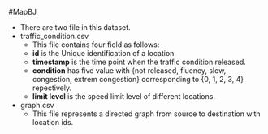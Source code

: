 #MapBJ
* There are two file in this dataset.
* traffic_condition.csv
	* This file contains four field as follows:
	* **id** is the Unique identification of a location.
	* **timestamp** is the time point when the traffic condition released.
	* **condition** has five value with {not released, fluency, slow, congestion, extrem congestion} corresponding to {0, 1, 2, 3, 4} repectively.
	* **limit level** is the speed limit level of different locations.
* graph.csv
	* This file represents a directed graph from source to destination with location ids.
